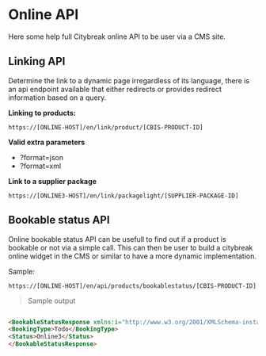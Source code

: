 # Online API

Here some help full Citybreak online API to be user via a CMS site.

## Linking API

Determine the link to a dynamic page irregardless of its language, there is an api endpoint available that either redirects or provides redirect information based on a query.

**Linking to products:**

``
https://[ONLINE-HOST]/en/link/product/[CBIS-PRODUCT-ID]
``

**Valid extra parameters**
* ?format=json
* ?format=xml

**Link to a supplier package**

``
https://[ONLINE3-HOST]/en/link/packagelight/[SUPPLIER-PACKAGE-ID]
``

## Bookable status API

Online bookable status API  can be usefull to find out if a product is bookable or not via a simple call.
This can then be user to build a citybreak online widget in the CMS or similar to have a more dynamic implementation.

Sample: 

``
https://[ONLINE-HOST]/en/api/products/bookablestatus/[CBIS-PRODUCT-ID]
``

> Sample output

```html

<BookableStatusResponse xmlns:i="http://www.w3.org/2001/XMLSchema-instance" xmlns="http://schemas.datacontract.org/2004/07/Citybreak.Online3.Web.ApiModels.Products">
<BookingType>Todo</BookingType>
<Status>Online3</Status>
</BookableStatusResponse>
```
